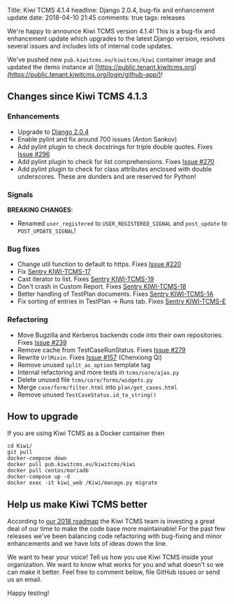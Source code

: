 Title: Kiwi TCMS 4.1.4
headline: Django 2.0.4, bug-fix and enhancement update
date: 2018-04-10 21:45
comments: true
tags: releases

We're happy to announce Kiwi TCMS version 4.1.4!
This is a bug-fix and enhancement update which upgrades to the latest Django
version, resolves several issues and includes lots of internal code updates.

We've pushed new `pub.kiwitcms.eu/kiwitcms/kiwi` container image and updated the
demo instance at
[https://public.tenant.kiwitcms.org](https://public.tenant.kiwitcms.org/login/github-app/)!


Changes since Kiwi TCMS 4.1.3
------------------------------

### Enhancements

- Upgrade to [Django 2.0.4](https://docs.djangoproject.com/en/2.0/releases/2.0.4/)
- Enable pylint and fix around 700 issues (Anton Sankov)
- Add pylint plugin to check docstrings for triple double quotes. Fixes
  [Issue #296](https://github.com/kiwitcms/Kiwi/issues/296)
- Add pylint plugin to check for list comprehensions. Fixes
  [Issue #270](https://github.com/kiwitcms/Kiwi/issues/270)
- Add pylint plugin to check for class attributes enclosed with double underscores.
  These are dunders and are reserved for Python!


### Signals

**BREAKING CHANGES**:

- Renamed `user_registered` to `USER_REGISTERED_SIGNAL` and
  `post_update` to `POST_UPDATE_SIGNAL`!


### Bug fixes

- Change util function to default to https. Fixes
  [Issue #220](https://github.com/kiwitcms/Kiwi/issues/220)
- Fix
  [Sentry KIWI-TCMS-17](https://sentry.io/open-technologies-bulgaria-ltd/kiwi-tcms/issues/495015101/)
- Cast iterator to list. Fixes
  [Sentry KIWI-TCMS-19](https://sentry.io/open-technologies-bulgaria-ltd/kiwi-tcms/issues/501200394/)
- Don't crash in Custom Report. Fixes
  [Sentry KIWI-TCMS-18](https://sentry.io/open-technologies-bulgaria-ltd/kiwi-tcms/issues/499389305/)
- Better handling of TestPlan documents. Fixes
  [Sentry KIWI-TCMS-1A](https://sentry.io/open-technologies-bulgaria-ltd/kiwi-tcms/issues/501695244/)
- Fix sorting of entries in TestPlan -> Runs tab. Fixes
  [Sentry KIWI-TCMS-E](https://sentry.io/open-technologies-bulgaria-ltd/kiwi-tcms/issues/472757670/)


### Refactoring

- Move Bugzilla and Kerberos backends code into their own repositories. Fixes
  [Issue #239](https://github.com/kiwitcms/Kiwi/issues/239)
- Remove cache from TestCaseRunStatus. Fixes
  [Issue #279](https://github.com/kiwitcms/Kiwi/issues/279)
- Rewrite `UrlMixin`. Fixes
  [Issue #157](https://github.com/kiwitcms/Kiwi/issues/157) (Chenxiong Qi)
- Remove unused `split_as_option` template tag
- Internal refactoring and more tests in `tcms/core/ajax.py`
- Delete unused file `tcms/core/forms/widgets.py`
- Merge `case/form/filter.html` into `plan/get_cases.html`
- Remove unused `TestCaseStatus.id_to_string()`




How to upgrade
---------------

If you are using Kiwi TCMS as a Docker container then

    cd Kiwi/
    git pull
    docker-compose down
    docker pull pub.kiwitcms.eu/kiwitcms/kiwi
    docker pull centos/mariadb
    docker-compose up -d
    docker exec -it kiwi_web /Kiwi/manage.py migrate


Help us make Kiwi TCMS better
-----------------------------

According to [our 2018 roadmap]({filename}2018-01-22-milestones.markdown) the
Kiwi TCMS team is investing a great deal of our time to make the code base more
maintainable! For the past few releases we've been balancing code refactoring
with bug-fixing and minor enhancements and we have lots of ideas down the line.

We want to hear your voice! Tell us how you use Kiwi TCMS inside your organization.
We want to know what works for you and what doesn't so we can make it better. Feel
free to comment below, file GitHub issues or send us an email.


Happy testing!
